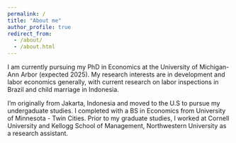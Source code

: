 ```yaml
---
permalink: /
title: "About me"
author_profile: true
redirect_from:
  - /about/
  - /about.html
---
```


I am currently pursuing my PhD in Economics at the University of Michigan-Ann Arbor (expected 2025). My research
interests are in development and labor economics generally, with current research on labor inspections in Brazil and
child marriage in Indonesia.

I’m originally from Jakarta, Indonesia and moved to the U.S to pursue my undergaduate studies. I completed with a BS in
Economics from University of Minnesota - Twin Cities. Prior to my graduate studies, I worked at Cornell University and
Kellogg School of Management, Northwestern University as a research assistant.